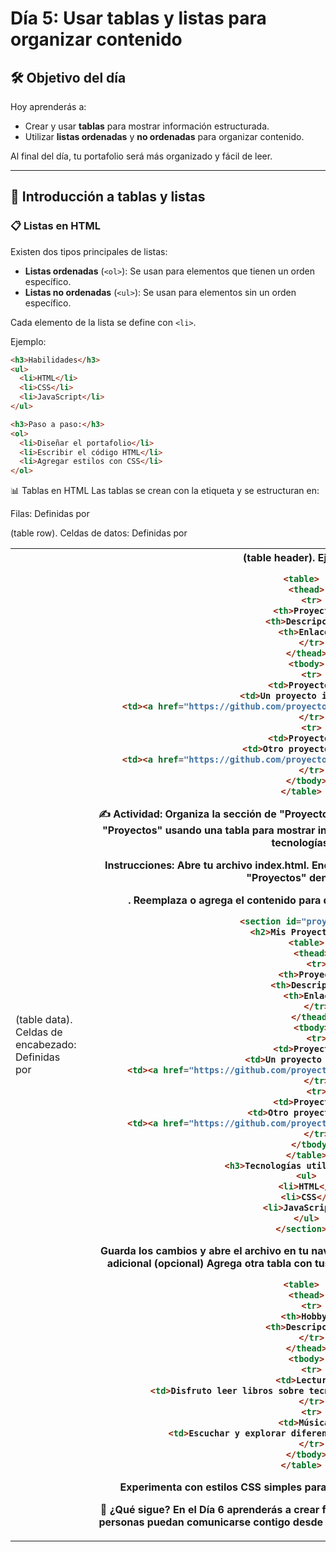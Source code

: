 # Día 5: Usar tablas y listas para organizar contenido

## 🛠️ Objetivo del día

Hoy aprenderás a:
- Crear y usar **tablas** para mostrar información estructurada.
- Utilizar **listas ordenadas** y **no ordenadas** para organizar contenido.

Al final del día, tu portafolio será más organizado y fácil de leer.

---

## 📜 Introducción a tablas y listas

### 📋 Listas en HTML
Existen dos tipos principales de listas:
- **Listas ordenadas** (`<ol>`): Se usan para elementos que tienen un orden específico.
- **Listas no ordenadas** (`<ul>`): Se usan para elementos sin un orden específico.

Cada elemento de la lista se define con `<li>`.

Ejemplo:
```html
<h3>Habilidades</h3>
<ul>
  <li>HTML</li>
  <li>CSS</li>
  <li>JavaScript</li>
</ul>

<h3>Paso a paso:</h3>
<ol>
  <li>Diseñar el portafolio</li>
  <li>Escribir el código HTML</li>
  <li>Agregar estilos con CSS</li>
</ol>
```
📊 Tablas en HTML
Las tablas se crean con la etiqueta <table> y se estructuran en:

Filas: Definidas por <tr> (table row).
Celdas de datos: Definidas por <td> (table data).
Celdas de encabezado: Definidas por <th> (table header).
Ejemplo:
```html
<table>
  <thead>
    <tr>
      <th>Proyecto</th>
      <th>Descripción</th>
      <th>Enlace</th>
    </tr>
  </thead>
  <tbody>
    <tr>
      <td>Proyecto 1</td>
      <td>Un proyecto increíble</td>
      <td><a href="https://github.com/proyecto-1" target="_blank">Ver más</a></td>
    </tr>
    <tr>
      <td>Proyecto 2</td>
      <td>Otro proyecto genial</td>
      <td><a href="https://github.com/proyecto-2" target="_blank">Ver más</a></td>
    </tr>
  </tbody>
</table>
```
✍️ Actividad: Organiza la sección de "Proyectos"
Objetivo:
Organizar la sección de "Proyectos" usando una tabla para mostrar información y una lista para destacar tecnologías.

Instrucciones:
Abre tu archivo index.html.
Encuentra o crea una sección llamada "Proyectos" dentro de <main>.
Reemplaza o agrega el contenido para que se vea como este ejemplo:
```html
<section id="proyectos">
  <h2>Mis Proyectos</h2>
  <table>
    <thead>
      <tr>
        <th>Proyecto</th>
        <th>Descripción</th>
        <th>Enlace</th>
      </tr>
    </thead>
    <tbody>
      <tr>
        <td>Proyecto 1</td>
        <td>Un proyecto increíble</td>
        <td><a href="https://github.com/proyecto-1" target="_blank">Ver más</a></td>
      </tr>
      <tr>
        <td>Proyecto 2</td>
        <td>Otro proyecto genial</td>
        <td><a href="https://github.com/proyecto-2" target="_blank">Ver más</a></td>
      </tr>
    </tbody>
  </table>
  <h3>Tecnologías utilizadas:</h3>
  <ul>
    <li>HTML</li>
    <li>CSS</li>
    <li>JavaScript</li>
  </ul>
</section>
```
Guarda los cambios y abre el archivo en tu navegador para ver cómo se ve.
🌟 Reto adicional (opcional)
Agrega otra tabla con tus hobbies o intereses. Por ejemplo:
```html
<table>
  <thead>
    <tr>
      <th>Hobby</th>
      <th>Descripción</th>
    </tr>
  </thead>
  <tbody>
    <tr>
      <td>Lectura</td>
      <td>Disfruto leer libros sobre tecnología y ciencia ficción.</td>
    </tr>
    <tr>
      <td>Música</td>
      <td>Escuchar y explorar diferentes géneros musicales.</td>
    </tr>
  </tbody>
</table>
```
Experimenta con estilos CSS simples para mejorar el diseño de tus tablas.

🌱 ¿Qué sigue?
En el Día 6 aprenderás a crear formularios de contacto para que las personas puedan comunicarse contigo desde tu portafolio. ¡Nos vemos mañana! 🚀
